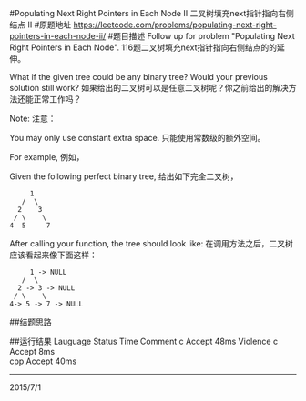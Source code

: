 #Populating Next Right Pointers in Each Node II 二叉树填充next指针指向右侧结点 II
#原题地址
https://leetcode.com/problems/populating-next-right-pointers-in-each-node-ii/
#题目描述
Follow up for problem "Populating Next Right Pointers in Each Node".
116题二叉树填充next指针指向右侧结点的的延伸。

What if the given tree could be any binary tree? Would your previous solution still work?
如果给出的二叉树可以是任意二叉树呢？你之前给出的解决方法还能正常工作吗？

Note:
注意：

You may only use constant extra space.
只能使用常数级的额外空间。

For example,
例如，

Given the following perfect binary tree,
给出如下完全二叉树，

         1
       /  \
      2    3
     / \    \
    4  5     7

After calling your function, the tree should look like:
在调用方法之后，二叉树应该看起来像下面这样：

         1 -> NULL
       /  \
      2 -> 3 -> NULL
     / \    \
    4-> 5 -> 7 -> NULL

##结题思路

##运行结果
    Lauguage  Status  Time  Comment
    c         Accept  48ms  Violence
    c         Accept  8ms   
    cpp       Accept  40ms

---
2015/7/1
